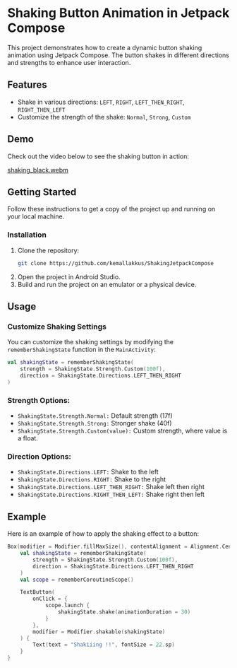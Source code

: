 # Shaking Button Animation in Jetpack Compose

This project demonstrates how to create a dynamic button shaking animation using Jetpack Compose. The button shakes in different directions and strengths to enhance user interaction.

## Features

- Shake in various directions: `LEFT`, `RIGHT`, `LEFT_THEN_RIGHT`, `RIGHT_THEN_LEFT`
- Customize the strength of the shake: `Normal`, `Strong`, `Custom`

## Demo

Check out the video below to see the shaking button in action:

[shaking_black.webm](https://github.com/kemallakkus/ShakingJetpackCompose/assets/105845393/dc2de8ae-9888-47ed-a374-782769fedaf0)


## Getting Started

Follow these instructions to get a copy of the project up and running on your local machine.

### Installation

1. Clone the repository:
    ```sh
    git clone https://github.com/kemallakkus/ShakingJetpackCompose
    ```
2. Open the project in Android Studio.
3. Build and run the project on an emulator or a physical device.

## Usage

### Customize Shaking Settings

You can customize the shaking settings by modifying the `rememberShakingState` function in the `MainActivity`:

```kotlin
val shakingState = rememberShakingState(
    strength = ShakingState.Strength.Custom(100f),
    direction = ShakingState.Directions.LEFT_THEN_RIGHT
)
```


### Strength Options:
- `ShakingState.Strength.Normal:` Default strength (17f)
- `ShakingState.Strength.Strong:` Stronger shake (40f)
- `ShakingState.Strength.Custom(value):` Custom strength, where value is a float.

### Direction Options:
- `ShakingState.Directions.LEFT:` Shake to the left
- `ShakingState.Directions.RIGHT:` Shake to the right
- `ShakingState.Directions.LEFT_THEN_RIGHT:` Shake left then right
- `ShakingState.Directions.RIGHT_THEN_LEFT:` Shake right then left

## Example

Here is an example of how to apply the shaking effect to a button:

```kotlin
Box(modifier = Modifier.fillMaxSize(), contentAlignment = Alignment.Center) {
    val shakingState = rememberShakingState(
        strength = ShakingState.Strength.Custom(100f),
        direction = ShakingState.Directions.LEFT_THEN_RIGHT
    )
    val scope = rememberCoroutineScope()

    TextButton(
        onClick = {
            scope.launch {
                shakingState.shake(animationDuration = 30)
            }
        },
        modifier = Modifier.shakable(shakingState)
    ) {
        Text(text = "Shakiiing !!", fontSize = 22.sp)
    }
}

```

